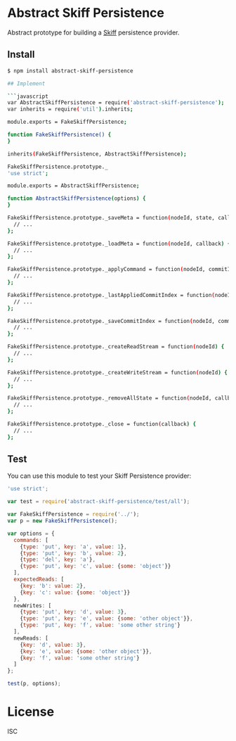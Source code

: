 # Abstract Skiff Persistence

Abstract prototype for building a [Skiff](https://github.com/pgte/skiff) persistence provider.

## Install

```bash
$ npm install abstract-skiff-persistence

## Implement

```javascript
var AbstractSkiffPersistence = require('abstract-skiff-persistence');
var inherits = require('util').inherits;

module.exports = FakeSkiffPersistence;

function FakeSkiffPersistence() {
}

inherits(FakeSkiffPersistence, AbstractSkiffPersistence);

FakeSkiffPersistence.prototype._
'use strict';

module.exports = AbstractSkiffPersistence;

function AbstractSkiffPersistence(options) {
}

FakeSkiffPersistence.prototype._saveMeta = function(nodeId, state, callback) {
  // ...
};

FakeSkiffPersistence.prototype._loadMeta = function(nodeId, callback) {
  // ...
};

FakeSkiffPersistence.prototype._applyCommand = function(nodeId, commitIndex, command, callback) {
  // ...
};

FakeSkiffPersistence.prototype._lastAppliedCommitIndex = function(nodeId, callback) {
  // ...
};

FakeSkiffPersistence.prototype._saveCommitIndex = function(nodeId, commitIndex, callback) {
  // ...
};

FakeSkiffPersistence.prototype._createReadStream = function(nodeId) {
  // ...
};

FakeSkiffPersistence.prototype._createWriteStream = function(nodeId) {
  // ...
};

FakeSkiffPersistence.prototype._removeAllState = function(nodeId, callback) {
  // ...
};

FakeSkiffPersistence.prototype._close = function(callback) {
  // ...
};
```

## Test

You can use this module to test your Skiff Persistence provider:

```javascript
'use strict';

var test = require('abstract-skiff-persistence/test/all');

var FakeSkiffPersistence = require('../');
var p = new FakeSkiffPersistence();

var options = {
  commands: [
    {type: 'put', key: 'a', value: 1},
    {type: 'put', key: 'b', value: 2},
    {type: 'del', key: 'a'},
    {type: 'put', key: 'c', value: {some: 'object'}}
  ],
  expectedReads: [
    {key: 'b': value: 2},
    {key: 'c': value: {some: 'object'}}
  },
  newWrites: [
    {type: 'put', key: 'd', value: 3},
    {type: 'put', key: 'e', value: {some: 'other object'}},
    {type: 'put', key: 'f', value: 'some other string'}
  ],
  newReads: [
    {key: 'd', value: 3},
    {key: 'e', value: {some: 'other object'}},
    {key: 'f', value: 'some other string'}
  ]
};

test(p, options);
```

# License

ISC